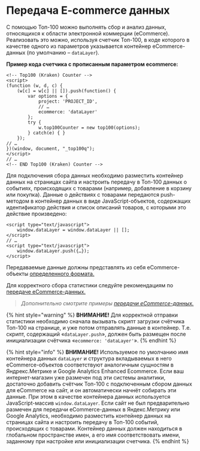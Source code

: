 # Передача E-commerce данных

С помощью Топ-100 можно выполнять сбор и анализ данных, относящихся к области электронной коммерции (eCommerce). Реализовать это можно, используя счетчик Топ-100, в коде которого в качестве одного из параметров указывается контейнер eCommerce-данных (по умолчанию – `dataLayer`).

**Пример кода счетчика с прописанным параметром ecommerce:**

```
<!-- Top100 (Kraken) Counter -->
<script>
(function (w, d, c) {
    (w[c] = w[c] || []).push(function() {
        var options = {
            project: 'PROJECT_ID',
            // …
            ecommerce: 'dataLayer'
        };
        try {
            w.top100Counter = new top100(options);
        } catch(e) { }
    });
// …
})(window, document, "_top100q");
</script>
// …
<!-- END Top100 (Kraken) Counter -->
```

Для подключения сбора данных необходимо разместить контейнер данных на страницах сайта и настроить передачу в Топ-100 данных о событиях, происходящих с товарами (например, добавление в корзину или покупка). Данные о действиях с товарами передаются push-методом в контейнер данных в виде JavaScript-объектов, содержащих идентификатор действия и список описаний товаров, с которыми это действие произведено:

```
<script type="text/javascript">
    window.dataLayer = window.dataLayer || [];
</script>
// …
<script type="text/javascript">
    window.dataLayer.push({…});
</script>
```

Передаваемые данные должны представлять из себя eCommerce-объекты [определенного формата.](https://top-100-writer.gitbook.io/top100-documentation/peredacha-dannykh-elektronnoi-kommercii/format-ecommerce-dannykh)

Для корректного сбора статистики следуйте рекомендациям по [передаче eCommerce-данных.](https://top-100-writer.gitbook.io/top100-documentation/peredacha-dannykh-elektronnoi-kommercii/rekomendacii-po-peredache-ecommerce-dannykh)

> _Дополнительно смотрите примеры_ [_передачи eCommerce-данных._](https://top-100-writer.gitbook.io/top100-documentation/peredacha-dannykh-elektronnoi-kommercii/primery-peredachi-ecommerce-dannykh)

{% hint style="warning" %}
**ВНИМАНИЕ!** Для корректной отправки статистики необходимо сначала вызывать скрипт загрузки счётчика Топ-100 на странице, и уже потом отправлять данные в контейнер. Т.е. скрипт, содержащий «`dataLayer.push`», должен быть размещен после инициализации счётчика «`ecommerce: 'dataLayer'`».
{% endhint %}

{% hint style="info" %}
**ВНИМАНИЕ!** Используемое по умолчанию имя контейнера данных `dataLayer` и структура вкладываемых в него eCommerce-объектов соответствуют аналогичным сущностям в Яндрекс.Метрике и Google Analytics Enhanced Ecommerce. Если ваш интернет-магазин уже размечен под эти системы аналитики, достаточно добавить счётчик Топ-100 с подключенным сбором данных для eCommerce на сайт, и он автоматически начнёт собирать эти данные. При этом в качестве контейнера данных используется JavaScript-массив `window.dataLayer`. Если сайт не был предварительно размечен для передачи eCommerce-данных в Яндекс.Метрику или Google Analytics, необходимо разместить контейнер данных на страницах сайта и настроить передачу в Топ-100 событий, происходящих с товарами. Контейнер данных должен находиться в глобальном пространстве имен, а его имя соответствовать имени, заданному при настройке или инициализации счетчика.
{% endhint %}

